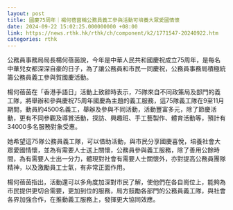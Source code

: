 ```yaml
---
layout: post
title: 國慶75周年｜楊何蓓茵稱公務員義工參與活動可培養大眾愛國情懷
date: 2024-09-22 15:02:25.000000000 +08:00
link: https://news.rthk.hk/rthk/ch/component/k2/1771547-20240922.htm
categories: rthk
---
```


公務員事務局局長楊何蓓茵說，今年是中華人民共和國慶祝成立75周年，是每名中華兒女都深深自豪的日子，為了讓公務員和市民一同慶祝，公務員事務局積極統籌公務員義工參與賀國慶活動。

楊何蓓茵在「香港手語日」活動上致辭時表示，75隊來自不同政策局及部門的義工隊，將舉辦和參與慶祝75周年國慶為主題的義工服務，這75隊義工隊在9至11月期間，動員約4500名義工，舉辦及參與不同活動，活動豐富多元，除了節慶活動，更有不同參觀及導賞活動，探訪、興趣班、手工藝製作、體育活動等，預計有34000多名服務對象受惠。

她希望這75隊公務員義工隊，可以借助活動，與市民分享國慶喜悅，培養社會大眾愛國情懷，並為有需要人士送上關懷，公務員參與義工服務，除了善用公餘時間，為有需要人士出一分力，體現對社會有需要人士關懷外，亦對提高公務員團隊精神，以及激勵員工士氣，有非常正面作用。

楊何蓓茵指出，活動還可以多角度加深對市民了解，使他們在各自崗位上，能夠為市民提供更切合需要，更加到位的服務，局方鼓勵各部門的公務員義工隊，與社會各界加強合作，在推動義工服務上，發揮更大協同效應。

